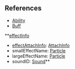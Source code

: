 ## References
  * [Ability](EntrenchmentAbility.md)
  * [Buff](EntrenchmentBuff.md)

**[effectInfo](EntrenchmenteffectInfo.md)
  * [effectAttachInfo](EntrenchmentAttachInfo.md): [AttachInfo](AttachInfo.md)
  * smallEffectName: [Particle](Particle.md)
  * largeEffectName: [Particle](Particle.md)
  * soundID: [Sound](Sound.md)**

